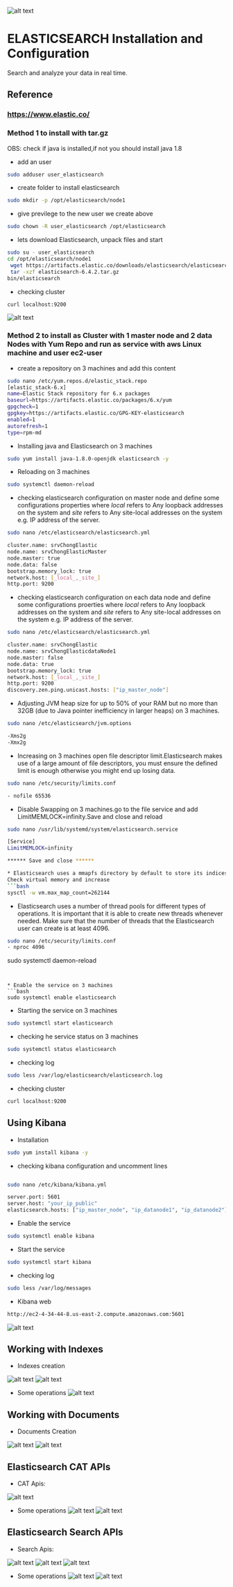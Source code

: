 

![alt text](https://achong.blob.core.windows.net/gitimages/elastic_stack.PNG)

# ELASTICSEARCH Installation and Configuration
Search and analyze your data in real time.

## Reference 
###  https://www.elastic.co/


### Method 1 to install with tar.gz

OBS: check if java is installed,if not you should install java 1.8

* add an user
```bash
sudo adduser user_elasticsearch
```

* create folder to install elasticsearch
```bash
sudo mkdir -p /opt/elasticsearch/node1 
```

* give previlege to the new user we create above
```bash
sudo chown -R user_elasticsearch /opt/elasticsearch
```

* lets download Elasticsearch, unpack files and start 
```bash
sudo su - user_elasticsearch
cd /opt/elasticsearch/node1
 wget https://artifacts.elastic.co/downloads/elasticsearch/elasticsearch-6.4.2.tar.gz
 tar -xzf elasticsearch-6.4.2.tar.gz
bin/elasticsearch
```

* checking cluster
```bash
curl localhost:9200
```
![alt text](https://achong.blob.core.windows.net/gitimages/elastic_install.PNG)


### Method 2 to install as Cluster with 1 master node and 2 data Nodes with Yum Repo and run as service with aws Linux machine and user ec2-user

* create a repository on 3 machines and add this content
```bash
sudo nano /etc/yum.repos.d/elastic_stack.repo
[elastic_stack-6.x]
name=Elastic Stack repository for 6.x packages
baseurl=https://artifacts.elastic.co/packages/6.x/yum
gpgcheck=1
gpgkey=https://artifacts.elastic.co/GPG-KEY-elasticsearch
enabled=1
autorefresh=1
type=rpm-md
```

* Installing java and Elasticsearch on 3 machines
```bash
sudo yum install java-1.8.0-openjdk elasticsearch -y
```

* Reloading on 3 machines
```bash
sudo systemctl daemon-reload
```

* checking elasticsearch configuration on master node and define some configurations properties
where _local_ refers to Any loopback addresses on the system and _site_ refers to Any site-local addresses on the system e.g. IP address of the server.
```bash
sudo nano /etc/elasticsearch/elasticsearch.yml

cluster.name: srvChongElastic
node.name: srvChongElasticMaster
node.master: true
node.data: false
bootstrap.memory_lock: true
network.host: [_local_,_site_] 
http.port: 9200

```

* checking elasticsearch configuration on each data node and define some configurations proerties
where _local_ refers to Any loopback addresses on the system and _site_ refers to Any site-local addresses on the system e.g. IP address of the server.
```bash
sudo nano /etc/elasticsearch/elasticsearch.yml

cluster.name: srvChongElastic
node.name: srvChongElasticdataNode1
node.master: false
node.data: true
bootstrap.memory_lock: true
network.host: [_local_,_site_]
http.port: 9200
discovery.zen.ping.unicast.hosts: ["ip_master_node"]

```

* Adjusting JVM heap size for up to 50% of your RAM but no more than 32GB (due to Java pointer inefficiency in larger heaps) on 3 machines.
```bash
sudo nano /etc/elasticsearch/jvm.options

-Xms2g
-Xmx2g
```

* Increasing on 3 machines open file descriptor limit.Elasticsearch makes use of a large amount of file descriptors, you must ensure the defined limit is enough otherwise you might end up losing data.
```bash
sudo nano /etc/security/limits.conf

- nofile 65536
```

* Disable Swapping on 3 machines.go to the file service and add LimitMEMLOCK=infinity.Save and close and reload
```bash
sudo nano /usr/lib/systemd/system/elasticsearch.service

[Service]
LimitMEMLOCK=infinity

****** Save and close ******

* Elasticsearch uses a mmapfs directory by default to store its indices. 
Check virtual memory and increase
```bash
sysctl -w vm.max_map_count=262144

```

* Elasticsearch uses a number of thread pools for different types of operations.
It is important that it is able to create new threads whenever needed. Make sure that the number of threads 
that the Elasticsearch user can create is at least 4096.
```bash
sudo nano /etc/security/limits.conf
- nproc 4096

```

sudo systemctl daemon-reload

```


* Enable the service on 3 machines
```bash
sudo systemctl enable elasticsearch
```

* Starting the service on 3 machines
```bash
sudo systemctl start elasticsearch
```

* checking he service status on 3 machines
```bash
sudo systemctl status elasticsearch
```

* checking log
```bash
sudo less /var/log/elasticsearch/elasticsearch.log
```

* checking cluster
```bash
curl localhost:9200
```

## Using Kibana

* Installation
```bash
sudo yum install kibana -y
```

* checking kibana configuration and uncomment lines
```bash

sudo nano /etc/kibana/kibana.yml

server.port: 5601
server.host: "your_ip_public"
elasticsearch.hosts: ["ip_master_node", "ip_datanode1", "ip_datanode2"]
```


* Enable the service
```bash
sudo systemctl enable kibana
```

* Start the service
```bash
sudo systemctl start kibana
```

* checking log
```bash
sudo less /var/log/messages
```

* Kibana web
```bash
http://ec2-4-34-44-8.us-east-2.compute.amazonaws.com:5601
```
![alt text](https://achong.blob.core.windows.net/gitimages/kibana.PNG)


## Working with Indexes

* Indexes creation

![alt text](https://achong.blob.core.windows.net/gitimages/indexes.PNG)
![alt text](https://achong.blob.core.windows.net/gitimages/index_template.PNG)

* Some operations
![alt text](https://achong.blob.core.windows.net/gitimages/indexe_operation.PNG)

## Working with Documents

* Documents Creation

![alt text](https://achong.blob.core.windows.net/gitimages/documents.PNG)
![alt text](https://achong.blob.core.windows.net/gitimages/documents1.PNG)


## Elasticsearch CAT APIs

* CAT Apis:

![alt text](https://achong.blob.core.windows.net/gitimages/cat.PNG)


* Some operations
![alt text](https://achong.blob.core.windows.net/gitimages/cat_list_Apis.PNG)
![alt text](https://achong.blob.core.windows.net/gitimages/cat_allocation.PNG)


## Elasticsearch Search APIs

* Search Apis:

![alt text](https://achong.blob.core.windows.net/gitimages/search_api.PNG)
![alt text](https://achong.blob.core.windows.net/gitimages/search_query_dsl_api.PNG)
![alt text](https://achong.blob.core.windows.net/gitimages/search_query_context_api.PNG)



* Some operations
![alt text]()
![alt text]()

